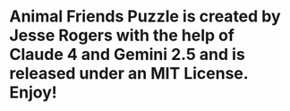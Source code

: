 # Animal Friends Puzzle is created by Jesse Rogers with the help of Claude 4 and Gemini 2.5 and is released under an MIT License. Enjoy!

